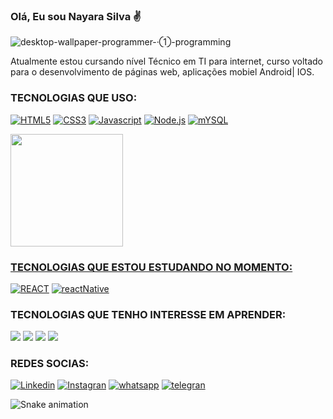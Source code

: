 ### Olá, Eu sou Nayara Silva ✌️


![desktop-wallpaper-programmer-·①-programming](https://user-images.githubusercontent.com/104741196/222930097-d120b8e3-307c-43f2-ada7-2beeb3be2694.jpg)

Atualmente estou cursando nível Técnico em TI para internet,  curso voltado para o desenvolvimento de páginas web, aplicações mobiel Android| IOS.

### TECNOLOGIAS QUE USO:

[![HTML5](https://img.shields.io/badge/HTML5-E34F26?style=for-the-badge&logo=html5&logoColor=white
)]()
[![CSS3](https://img.shields.io/badge/CSS3-1572B6?style=for-the-badge&logo=css3&logoColor=white
)]()
[![Javascript](https://img.shields.io/badge/JavaScript-F7DF1E?style=for-the-badge&logo=javascript&logoColor=black
)]()
[![Node.js](https://img.shields.io/badge/Node.js-43853D?style=for-the-badge&logo=node.js&logoColor=white
)]()
[![mYSQL](https://img.shields.io/badge/MySQL-00000F?style=for-the-badge&logo=mysql&logoColor=white
)]()

<div>
<a href="https://github.com/Nayara12Silva">
<img height="180em" src="https://github-readme-stats.vercel.app/api/top-langs/?username=Nayara12Silva&layout=compact&langs_count=7&theme=algolia"/>
</div>

### TECNOLOGIAS QUE ESTOU ESTUDANDO NO MOMENTO:

[![REACT](https://img.shields.io/badge/React-20232A?style=for-the-badge&logo=react&logoColor=61DAFB
)]()
[![reactNative](https://img.shields.io/badge/React_Native-20232A?style=for-the-badge&logo=react&logoColor=61DAFB
)]()

### TECNOLOGIAS QUE TENHO INTERESSE EM APRENDER:

[![](https://img.shields.io/badge/Python-14354C?style=for-the-badge&logo=python&logoColor=white
)]()
[![](https://img.shields.io/badge/C%2B%2B-00599C?style=for-the-badge&logo=c%2B%2B&logoColor=white
)]()
[![](https://img.shields.io/badge/Java-ED8B00?style=for-the-badge&logo=java&logoColor=white
)]()
[![](https://img.shields.io/badge/PHP-777BB4?style=for-the-badge&logo=php&logoColor=white
)]()

### REDES SOCIAS:

[![Linkedin](https://img.shields.io/badge/LinkedIn-0077B5?style=for-the-badge&logo=linkedin&logoColor=white)](https://www.linkedin.com/in/nayara-de-sousa-silva-425b6b238)
[![Instagran](https://img.shields.io/badge/Instagram-E4405F?style=for-the-badge&logo=instagram&logoColor=white)](https://instagran.com/nayarade77?igshid=ZDdkNTZiNTM=)
[![whatsapp](https://img.shields.io/badge/WhatsApp-25D366?style=for-the-badge&logo=whatsapp&logoColor=white
)](https://wa.me/5519983607624?text=Ol%C3%A1+%F0%9F%91%8B%2C++tudo+bem%3F)
[![telegran](https://img.shields.io/badge/Telegram-2CA5E0?style=for-the-badge&logo=telegram&logoColor=white
)](https://t.me/@Nayara_ackerman)

![Snake animation](https://github.com/Nayara12Silva/Nayara12Silva/blob/output/github-contribution-grid-snake.svg)
